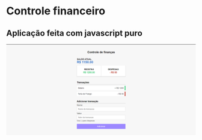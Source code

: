 # Controle financeiro
## Aplicação feita com javascript puro
<img src="https://github.com/kaiqueguzto/controle-financeiro/blob/main/projeto.png
" alt="">
